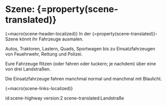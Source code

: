 # Szene: {=property(scene-translated)}

{=macro(scene-header-localized)}
In der {=property(scene-translated)}-Szene könnt ihr Fahrzeuge ausmalen.

Autos, Traktoren, Lastern, Quads, Sportwagen bis zu Einsatzfahrzeugen von Feuehrwehr, Rettung und Polizei.

Eure Fahrzeuge flitzen (oder fahren oder tuckern; je nachdem) über eine von drei Landstraßen.

Die Einsatzfahrzeuge fahren manchmal normal und manchmal mit Blaulicht.

{=macro(scene-links-localized)}


id:scene-highway
version:2
scene-translated:Landstraße
